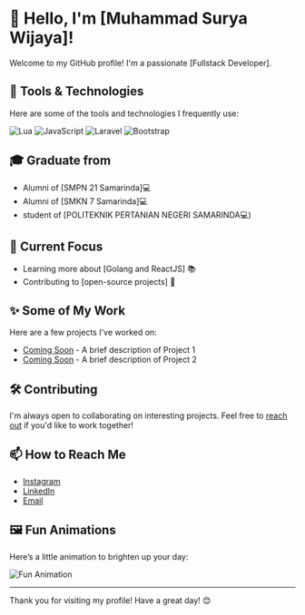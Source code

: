 # 👋 Hello, I'm [Muhammad Surya Wijaya]!

Welcome to my GitHub profile! I'm a passionate [Fullstack Developer].

## 🔧 Tools & Technologies

Here are some of the tools and technologies I frequently use:

![Lua](https://img.shields.io/badge/Lua-2C2D72?style=for-the-badge&logo=lua&logoColor=white)
![JavaScript](https://img.shields.io/badge/JavaScript-F7DF1C?style=for-the-badge&logo=javascript&logoColor=black)
![Laravel](https://img.shields.io/badge/Laravel-E14F4F?style=for-the-badge&logo=laravel&logoColor=white)
![Bootstrap](https://img.shields.io/badge/Bootstrap-7952B3?style=for-the-badge&logo=bootstrap&logoColor=white)

## 🎓️ Graduate from
- Alumni of [SMPN 21 Samarinda]💻
- Alumni of [SMKN 7 Samarinda]💻
- student of [POLITEKNIK PERTANIAN NEGERI SAMARINDA💻)
  
## 🌱 Current Focus
- Learning more about [Golang and ReactJS] 📚
- Contributing to [open-source projects] 🤝


## ✨ Some of My Work

Here are a few projects I've worked on:

- [Coming Soon](https://github.com/username/project1) - A brief description of Project 1
- [Coming Soon](https://github.com/username/project2) - A brief description of Project 2

## 🛠️ Contributing

I'm always open to collaborating on interesting projects. Feel free to [reach out](mailto:suryawijaya1147@gmail.com) if you'd like to work together!

## 📫 How to Reach Me

- [Instagram](https://www.instagram.com/suryawijaya_01/)
- [LinkedIn](https://www.linkedin.com/in/muhammad-surya-wijaya-390104286/)
- [Email](mailto:suryawijaya1147@gmail.com)

## 🖼️ Fun Animations

Here’s a little animation to brighten up your day:

![Fun Animation](https://raw.githubusercontent.com/username/repo/main/assets/animation.gif)

---

Thank you for visiting my profile! Have a great day! 😊
